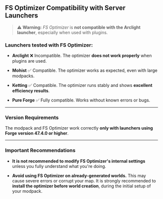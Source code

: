 ## FS Optimizer Compatibility with Server Launchers

> ⚠️ **Warning:** *FS Optimizer* is **not compatible with the Arclight launcher**, especially when used with plugins.

### Launchers tested with FS Optimizer:

* **Arclight**
  ❌ Incompatible. The optimizer **does not work properly** when plugins are used.

* **Mohist**
  ✅ Compatible. The optimizer works as expected, even with large modpacks.

* **Ketting**
  ✅ Compatible. The optimizer runs stably and shows **excellent efficiency results**.

* **Pure Forge**
  ✅ Fully compatible. Works without known errors or bugs.

---

### Version Requirements

The modpack and FS Optimizer work correctly **only with launchers using Forge version 47.4.0 or higher**.

---

### Important Recommendations

* **It is not recommended to modify FS Optimizer's internal settings** unless you fully understand what you're doing.

* **Avoid using FS Optimizer on already-generated worlds.** This may cause severe errors or corrupt your map.
  It is strongly recommended to **install the optimizer before world creation**, during the initial setup of your modpack.